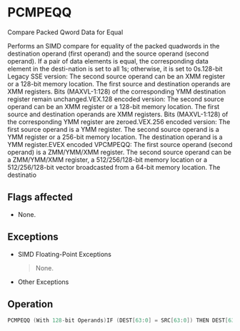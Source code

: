 # PCMPEQQ

Compare Packed Qword Data for Equal

Performs an SIMD compare for equality of the packed quadwords in the destination operand (first operand) and the source operand (second operand).
 If a pair of data elements is equal, the corresponding data element in the desti-nation is set to all 1s; otherwise, it is set to 0s.128-bit Legacy SSE version: The second source operand can be an XMM register or a 128-bit memory location.
The first source and destination operands are XMM registers.
Bits (MAXVL-1:128) of the corresponding YMM destination register remain unchanged.VEX.128 encoded version: The second source operand can be an XMM register or a 128-bit memory location.
The first source and destination operands are XMM registers.
Bits (MAXVL-1:128) of the corresponding YMM register are zeroed.VEX.256 encoded version: The first source operand is a YMM register.
The second source operand is a YMM register or a 256-bit memory location.
The destination operand is a YMM register.EVEX encoded VPCMPEQQ: The first source operand (second operand) is a ZMM/YMM/XMM register.
The second source operand can be a ZMM/YMM/XMM register, a 512/256/128-bit memory location or a 512/256/128-bit vector broadcasted from a 64-bit memory location.
The destinatio

## Flags affected

- None.

## Exceptions

- SIMD Floating-Point Exceptions
  > None.
- Other Exceptions

## Operation

```C
PCMPEQQ (With 128-bit Operands)IF (DEST[63:0] = SRC[63:0]) THEN DEST[63:0] := FFFFFFFFFFFFFFFFH;ELSE DEST[63:0] := 0; FI;IF (DEST[127:64] = SRC[127:64]) THEN DEST[127:64] := FFFFFFFFFFFFFFFFH;ELSE DEST[127:64] := 0; FI;DEST[MAXVL-1:128] (Unmodified)COMPARE_QWORDS_EQUAL (SRC1, SRC2)IF SRC1[63:0] = SRC2[63:0]THEN DEST[63:0] := FFFFFFFFFFFFFFFFH;ELSE DEST[63:0] := 0; FI;IF SRC1[127:64] = SRC2[127:64]THEN DEST[127:64] := FFFFFFFFFFFFFFFFH;ELSE DEST[127:64] := 0; FI;VPCMPEQQ (VEX.128 Encoded Version)DEST[127:0] := COMPARE_QWORDS_EQUAL(SRC1,SRC2)DEST[MAXVL-1:128] := 0VPCMPEQQ (VEX.256 Encoded Version)DEST[127:0] := COMPARE_QWORDS_EQUAL(SRC1[127:0],SRC2[127:0])DEST[255:128] := COMPARE_QWORDS_EQUAL(SRC1[255:128],SRC2[255:128])DEST[MAXVL-1:256] := 0VPCMPEQQ (EVEX Encoded Versions)(KL, VL) = (2, 128), (4, 256), (8, 512)FOR j := 0 TO KL-1i := j * 64IF k2[j] OR *no writemask*THEN IF (EVEX.b = 1) AND (SRC2 *is memory*)THEN CMP := SRC1[i+63:i] = SRC2[63:0];ELSE CMP := SRC1[i+63:i] = SRC2[i+63:i];FI;IF CMP = TRUETHEN DEST[j] := 1;ELSE DEST[j] := 0; FI;ELSE DEST[j] := 0; zeroing-masking onlyFI;Intel C/C++ Compiler Intrinsic EquivalentVPCMPEQQ __mmask8 _mm512_cmpeq_epi64_mask( __m512i a, __m512i b);VPCMPEQQ __mmask8 _mm512_mask_cmpeq_epi64_mask(__mmask8 k, __m512i a, __m512i b);VPCMPEQQ __mmask8 _mm256_cmpeq_epi64_mask( __m256i a, __m256i b);VPCMPEQQ __mmask8 _mm256_mask_cmpeq_epi64_mask(__mmask8 k, __m256i a, __m256i b);VPCMPEQQ __mmask8 _mm_cmpeq_epi64_mask( __m128i a, __m128i b);VPCMPEQQ __mmask8 _mm_mask_cmpeq_epi64_mask(__mmask8 k, __m128i a, __m128i b);(V)PCMPEQQ __m128i _mm_cmpeq_epi64(__m128i a, __m128i b);VPCMPEQQ __m256i _mm256_cmpeq_epi64( __m256i a, __m256i b);
```
